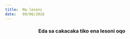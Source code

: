 ```yaml
---
title:  Na lesoni
date:   09/06/2018
---
```


### <center>Eda sa cakacaka tiko ena lesoni oqo</center>